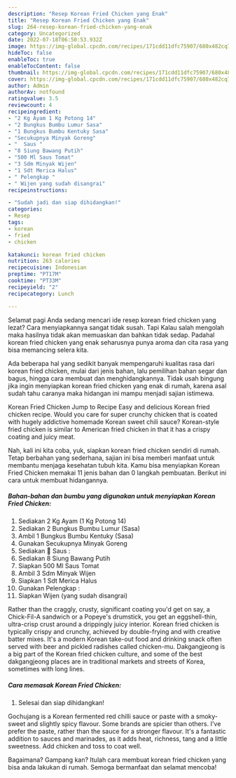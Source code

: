 ```yaml
---
description: "Resep Korean Fried Chicken yang Enak"
title: "Resep Korean Fried Chicken yang Enak"
slug: 264-resep-korean-fried-chicken-yang-enak
category: Uncategorized
date: 2022-07-18T06:50:53.932Z
image: https://img-global.cpcdn.com/recipes/171cdd11dfc75907/680x482cq70/korean-fried-chicken-foto-resep-utama.jpg
hideToc: false
enableToc: true
enableTocContent: false
thumbnail: https://img-global.cpcdn.com/recipes/171cdd11dfc75907/680x482cq70/korean-fried-chicken-foto-resep-utama.jpg
cover: https://img-global.cpcdn.com/recipes/171cdd11dfc75907/680x482cq70/korean-fried-chicken-foto-resep-utama.jpg
author: Admin
authorAv: notfound
ratingvalue: 3.5
reviewcount: 4
recipeingredient:
- "2 Kg Ayam 1 Kg Potong 14"
- "2 Bungkus Bumbu Lumur Sasa"
- "1 Bungkus Bumbu Kentuky Sasa"
- "Secukupnya Minyak Goreng"
- "  Saus "
- "8 Siung Bawang Putih"
- "500 Ml Saus Tomat"
- "3 Sdm Minyak Wijen"
- "1 Sdt Merica Halus"
- " Pelengkap "
- " Wijen yang sudah disangrai"
recipeinstructions:

- "Sudah jadi dan siap dihidangkan!"
categories:
- Resep
tags:
- korean
- fried
- chicken

katakunci: korean fried chicken 
nutrition: 263 calories
recipecuisine: Indonesian
preptime: "PT17M"
cooktime: "PT33M"
recipeyield: "2"
recipecategory: Lunch

---
```



Selamat pagi Anda sedang mencari ide resep korean fried chicken yang lezat? Cara menyiapkannya sangat tidak susah. Tapi Kalau salah mengolah maka hasilnya tidak akan memuaskan dan bahkan tidak sedap. Padahal korean fried chicken yang enak seharusnya punya aroma dan cita rasa yang bisa memancing selera kita.


Ada beberapa hal yang sedikit banyak mempengaruhi kualitas rasa dari korean fried chicken, mulai dari jenis bahan, lalu pemilihan bahan segar dan bagus, hingga cara membuat dan menghidangkannya. Tidak usah bingung jika ingin menyiapkan korean fried chicken yang enak di rumah, karena asal sudah tahu caranya maka hidangan ini mampu menjadi sajian istimewa.

Korean Fried Chicken Jump to Recipe Easy and delicious Korean fried chicken recipe. Would you care for super crunchy chicken that is coated with hugely addictive homemade Korean sweet chili sauce? Korean-style fried chicken is similar to American fried chicken in that it has a crispy coating and juicy meat.


Nah, kali ini kita coba, yuk, siapkan korean fried chicken sendiri di rumah. Tetap berbahan yang sederhana, sajian ini bisa memberi manfaat untuk membantu menjaga kesehatan tubuh kita. Kamu bisa menyiapkan Korean Fried Chicken memakai 11 jenis bahan dan 0 langkah pembuatan. Berikut ini cara untuk membuat hidangannya.

<!--inarticleads1-->

##### Bahan-bahan dan bumbu yang digunakan untuk menyiapkan Korean Fried Chicken:

1. Sediakan 2 Kg Ayam (1 Kg Potong 14)
1. Sediakan 2 Bungkus Bumbu Lumur (Sasa)
1. Ambil 1 Bungkus Bumbu Kentuky (Sasa)
1. Gunakan Secukupnya Minyak Goreng
1. Sediakan  🍅 Saus :
1. Sediakan 8 Siung Bawang Putih
1. Siapkan 500 Ml Saus Tomat
1. Ambil 3 Sdm Minyak Wijen
1. Siapkan 1 Sdt Merica Halus
1. Gunakan  Pelengkap :
1. Siapkan  Wijen (yang sudah disangrai)


Rather than the craggly, crusty, significant coating you&#39;d get on say, a Chick-Fil-A sandwich or a Popeye&#39;s drumstick, you get an eggshell-thin, ultra-crisp crust around a drippingly juicy interior. Korean fried chicken is typically crispy and crunchy, achieved by double-frying and with creative batter mixes. It&#39;s a modern Korean take-out food and drinking snack often served with beer and pickled radishes called chicken-mu. Dakgangjeong is a big part of the Korean fried chicken culture, and some of the best dakgangjeong places are in traditional markets and streets of Korea, sometimes with long lines. 

<!--inarticleads2-->

##### Cara memasak Korean Fried Chicken:


1. Selesai dan siap dihidangkan!

Gochujang is a Korean fermented red chilli sauce or paste with a smoky-sweet and slightly spicy flavour. Some brands are spicier than others. I&#39;ve prefer the paste, rather than the sauce for a stronger flavour. It&#39;s a fantastic addition to sauces and marinades, as it adds heat, richness, tang and a little sweetness. Add chicken and toss to coat well. 

Bagaimana? Gampang kan? Itulah cara membuat korean fried chicken yang bisa anda lakukan di rumah. Semoga bermanfaat dan selamat mencoba!
